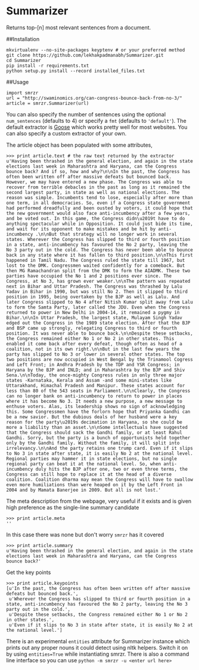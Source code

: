 Summarizer
==========

Returns top-[n] most relevant sentences from a document.


##Installation

    mkvirtualenv --no-site-packages keyptenv # or your preferred method
    git clone https://github.com/lekhakpadmanabh/Summarizer.git
    cd Summarizer
    pip install -r requirements.txt
    python setup.py install --record installed_files.txt

##Usage

    import smrzr
    url = "http://swaminomics.org/can-congress-bounce-back-from-no-3/"
    article = smrzr.Summarizer(url)

You can also specify the number of sentences using the optional `num_sentences` (defaults to 4) or specify a `fmt` (defaults to  `'default'`). The default extractor is [Goose](https://github.com/grangier/python-goose) which works pretty well for most websites. You can also specify a custom extractor of your own.

The article object has been populated with some attributes,

    >>> print article.text # the raw text returned by the extractor
    u'Having been thrashed in the general election, and again in the state elections last week in Maharashtra and Haryana, can the Congress bounce back? And if so, how and why?\n\nIn the past, the Congress has often been written off after massive defeats but bounced back. However, we may have entered a new phase. The Congress was able to recover from terrible debacles in the past as long as it remained the second largest party, in state as well as national elections. The reason was simple. Incumbents tend to lose, especially after more than one term, in all democracies. So, even if a Congress state government had performed dreadfully and been ousted by voters, it could hope that the new government would also face anti-incumbency after a few years, and be voted out. In this game, the Congress didn\u2019t have to do anything spectacular while in Opposition. It could just bide its time, and wait for its opponent to make mistakes and be hit by anti-incumbency .\n\nBut that strategy will no longer work in several states. Wherever the Congress has slipped to third or fourth position in a state, anti-incumbency has favoured the No 2 party, leaving the No 3 party out in the cold. The Congress has never been able to bounce back in any state where it has fallen to third position.\n\nThis first happened in Tamil Nadu. The Congress ruled the state till 1967, but lost to the DMK. Congressmen waited confidently for a comeback. But then MG Ramachandran split from the DMK to form the AIADMK. These two parties have occupied the No 1 and 2 positions ever since. The Congress, at No 3, has grown ever weaker.\n\nThe pattern was repeated next in Bihar and Uttar Pradesh. The Congress was thrashed by Lalu Yadav in Bihar in 1990, but was still No 2. Then it slipped to third position in 1995, being overtaken by the BJP as well as Lalu. And later Congress slipped to No 4 after Nitish Kumar split away from Lalu to form the Samta Party, later called the JDU. Even when the Congress returned to power in New Delhi in 2004-14, it remained a pygmy in Bihar.\n\nIn Uttar Pradesh, the largest state, Mulayam Singh Yadav edged out the Congress in the 1989 state election. After that the BJP and BSP came up strongly, relegating Congress to third or fourth position. It was never able to bounce back.\n\nDespite these setbacks, the Congress remained either No 1 or No 2 in other states. This enabled it come back after every defeat, though often as head of a coalition, not in its own right.\n\nBut in the last few years the party has slipped to No 3 or lower in several other states. The top two positions are now occupied in West Bengal by the Trinamool Cogress and Left Front; in Andhra Pradesh by the TDP and YSR Congress; in Haryana by the BJP and INLD; and in Maharashtra by the BJP and Shiv Sena.\n\nToday, the once-mighty Congress rules in only three major states -Karnataka, Kerala and Assam -and some mini-states like Uttarakhand, Himachal Pradesh and Manipur. These states account for less than 80 of the 543 seats in Parliament.\n\nClearly, the Congress can no longer bank on anti-incumbency to return to power in places where it has become No 3. It needs a new purpose, a new message to enthuse voters. Alas, its leadership shows no sign of acknowledging this. Some Congressmen have the forlorn hope that Priyanka Gandhi can be a new savior. But the dubious deals of her husband were a key reason for the party\u2019s decimation in Haryana, so she could be more a liability than an asset.\n\nSome intellectuals have suggested that the Congress should sack the Gandhi family, or at least Rahul Gandhi. Sorry, but the party is a bunch of opportunists held together only by the Gandhi family. Without the family, it will split into irrelevancy.\n\nAnd the party retains one trump card. Even if it slips to No 3 in state after state, it is easily No 2 at the national level. Regional parties may hammer it in state elections, but no single regional party can beat it at the national level. So, when anti-incumbency duly hits the BJP after one, two or even three terms, the Congress can still hope to replace it at the head of a diverse coalition. Coalition dharma may mean the Congress will have to swallow even more humiliations than were heaped on it by the Left Front in 2004 and by Mamata Banerjee in 2009. But all is not lost.'

The meta description from the webpage, very useful if it exists and is given high preference as the single-line summary candidate

    >>> print article.meta
    ''

In this case there was none but don't worry `smrzr` has it covered

    >>> print article.summary 
    u'Having been thrashed in the general election, and again in the state elections last week in Maharashtra and Haryana, can the Congress bounce back?'

Get the key points

    >>> print article.keypoints
    [u'In the past, the Congress has often been written off after massive defeats but bounced back.',
     u'Wherever the Congress has slipped to third or fourth position in a state, anti-incumbency has favoured the No 2 party, leaving the No 3 party out in the cold.',
     u'Despite these setbacks, the Congress remained either No 1 or No 2 in other states.',
     u'Even if it slips to No 3 in state after state, it is easily No 2 at the national level.']

There is an experimental `entities` attribute for Summarizer instance which prints out any proper nouns it could detect using nltk helpers. Switch it on by using `entities=True` while instantiating smrzr. There is also a command line interface so you can use `python -m smrzr -u <enter url here>`
